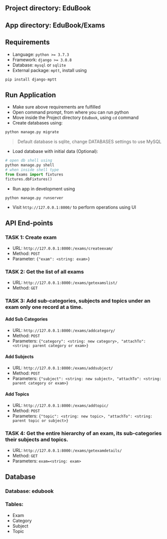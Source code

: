 ## Project directory: EduBook
## App directory: EduBook/Exams

## Requirements
- Language: `python >= 3.7.3`
- Framework: `django >= 3.0.8`
- Database: `mysql` or `sqlite`
- External package: `mptt`, install using 
```python
pip install django-mptt
```

## Run Application
- Make sure above requirements are fulfilled
- Open command prompt, from where you can run python
- Move inside the Project directory `EduBook`, using `cd` command
- Create databases using:
```python 
python manage.py migrate
``` 
> Default database is sqlite, change DATABASES settings to use MySQL
- Load database with initial data (Optional): 
```python
# open db shell using
python manage.py shell 
# when inside shell type
from Exams import fixtures
fictures.dbFixtures()
```
- Run app in development using 
```python 
python manage.py runserver
```
- Visit `http://127.0.0.1:8000/` to perform operations using UI

## API End-points
### TASK 1: Create exam
- URL: `http://127.0.0.1:8000:/exams/createexam/`
- Method: `POST`
- Parameter: `{"exam": <string: exam>}`

### TASK 2: Get the list of all exams
- URL: `http://127.0.0.1:8000:/exams/getexamslist/`
- Method: `GET`

### TASK 3: Add sub-categories, subjects and topics under an exam only one record at a time.
#### Add Sub Categories
- URL: `http://127.0.0.1:8000:/exams/addcategory/`
- Method: `POST`
- Parameters: `{"category": <string: new category>, "attachTo": <string: parent category or exam>}`

#### Add Subjects
- URL: `http://127.0.0.1:8000:/exams/addsubject/`
- Method: `POST`
- Parameters: `{"subject": <string: new subject>, "attachTo": <string: parent category or exam>}`

#### Add Topics
- URL: `http://127.0.0.1:8000:/exams/addtopic/`
- Method: `POST`
- Parameters: `{"topic": <string: new topic>, "attachTo": <string: parent topic or subject>}`
            

### TASK 4: Get the entire hierarchy of an exam, its sub-categories their subjects and topics.
- URL: `http://127.0.0.1:8000:/exams/getexamdetails/`
- Method: `GET`
- Parameters: `exam=<string: exam>`

## Database
### Database: edubook
### Tables:
- Exam
- Category
- Subject
- Topic